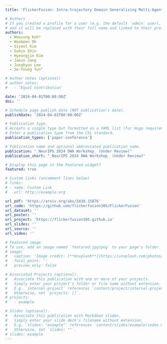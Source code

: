 ```yaml
---
title: 'FlickerFusion: Intra-trajectory Domain Generalizing Multi-Agent RL'

# Authors
# If you created a profile for a user (e.g. the default `admin` user), write the username (folder name) here
# and it will be replaced with their full name and linked to their profile.
authors:
  - Woosung Koh*
  - Wonbeen Oh
  - Siyeol Kim
  - Suhin Shin
  - Hyeongjin Kim
  - Jaein Jang
  - Junghyun Lee
  - Se-Young Yun^

# Author notes (optional)
# author_notes:
#   - 'Equal contribution'

date: '2024-04-01T00:00:00Z'
doi: ''

# Schedule page publish date (NOT publication's date).
publishDate: '2024-04-01T00:00:00Z'

# Publication type.
# Accepts a single type but formatted as a YAML list (for Hugo requirements).
# Enter a publication type from the CSL standard.
publication_types: ['paper-conference']

# Publication name and optional abbreviated publication name.
publication: "_NeurIPS 2024 OWA Workshop_ (Under Review)"
publication_short: "_NeurIPS 2024 OWA Workshop_ (Under Review)"

# Display this page in the Featured widget?
featured: true

# Custom links (uncomment lines below)
# links:
# - name: Custom Link
#   url: http://example.org

url_pdf: 'https://arxiv.org/abs/2410.15876'
url_code: 'https://github.com/flickerfusion305/FlickerFusion'
url_dataset: ''
url_poster: ''
url_project: 'https://flickerfusion305.github.io'
url_slides: ''
url_source: ''
url_video: ''

# Featured image
# To use, add an image named `featured.jpg/png` to your page's folder.
# image:
#   caption: 'Image credit: [**Unsplash**](https://unsplash.com/photos/pLCdAaMFLTE)'
#   focal_point: ''
#   preview_only: false

# Associated Projects (optional).
#   Associate this publication with one or more of your projects.
#   Simply enter your project's folder or file name without extension.
#   E.g. `internal-project` references `content/project/internal-project/index.md`.
#   Otherwise, set `projects: []`.
# projects:
#   - example

# Slides (optional).
#   Associate this publication with Markdown slides.
#   Simply enter your slide deck's filename without extension.
#   E.g. `slides: "example"` references `content/slides/example/index.md`.
#   Otherwise, set `slides: ""`.
# slides: example
---
```


<!-- {{% callout note %}}
Click the _Cite_ button above to demo the feature to enable visitors to import publication metadata into their reference management software.
{{% /callout %}}

{{% callout note %}}
Create your slides in Markdown - click the _Slides_ button to check out the example.
{{% /callout %}}

Add the publication's **full text** or **supplementary notes** here. You can use rich formatting such as including [code, math, and images](https://docs.hugoblox.com/content/writing-markdown-latex/). -->
